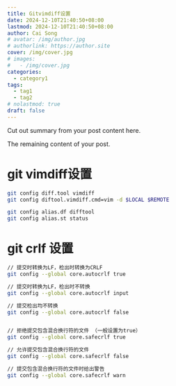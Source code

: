 ```yaml
---
title: Gitvimdiff设置
date: 2024-12-10T21:40:50+08:00
lastmod: 2024-12-10T21:40:50+08:00
author: Cai Song
# avatar: /img/author.jpg
# authorlink: https://author.site
cover: /img/cover.jpg
# images:
#   - /img/cover.jpg
categories:
  - category1
tags:
  - tag1
  - tag2
# nolastmod: true
draft: false
---
```


Cut out summary from your post content here.

<!--more-->

The remaining content of your post.
# git vimdiff设置
```bash
git config diff.tool vimdiff
git config diftool.vimdiff.cmd=vim -d $LOCAL $REMOTE

git config alias.df difftool
git config alias.st status
```

# git crlf 设置  
```bash
// 提交时转换为LF，检出时转换为CRLF
git config --global core.autocrlf true   

// 提交时转换为LF，检出时不转换
git config --global core.autocrlf input   

// 提交检出均不转换
git config --global core.autocrlf false


// 拒绝提交包含混合换行符的文件 （一般设置为true）
git config --global core.safecrlf true   

// 允许提交包含混合换行符的文件
git config --global core.safecrlf false   

// 提交包含混合换行符的文件时给出警告
git config --global core.safecrlf warn

```